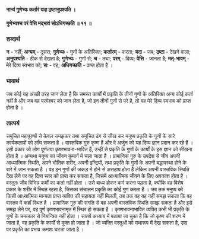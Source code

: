 #### नान्यं गुणेभ्यः कर्तारं यदा द्रष्टानुपश्यति ।
#### गुणेभ्यश्च परं वेत्ति मद्भावं सोऽधिगच्छति ॥ १९ ॥

### शब्दार्थ

**न** - नहीं; **अन्यम्** - दूसरा; **गुणेभ्यः** - गुणों के अतिरिक्त; **कर्तारम्** - करता; **यदा** - जब; **द्रष्टा** - देखने वाला; **अनुपश्यति** - ठीक से देखता है; **गुणेभ्यः** - गुणों से; **च** - तथा; **परम्** - दिव्य; **वेत्ति** - जानता है; **मत्-भावम्** - मेरे दिव्य स्वभाव को; **सः** - वह; **अधिगच्छति** - प्राप्त होता है ।

### भावार्थ

जब कोई यह अच्छी तरह जान लेता है कि समस्त कार्यों में प्रकृति के तीनों गुणों के अतिरिक्त अन्य कोई कर्ता नहीं है और जब वह परमेश्वर को जान लेता है, जो इन तीनों गुणों से परे है, तो वह मेरे दिव्य स्वभाव को प्राप्त होता है ।

### तात्पर्य

समुचित महापुरुषों से केवल समझकर तथा समुचित ढंग से सीख कर मनुष्य प्रकृति के गुणों के सारे कार्यकलापों को लाँघ सकता है । वास्तविक गुरु कृष्ण हैं और वे अर्जुन को यह दिव्य ज्ञान प्रदान कर रहे हैं । इसी प्रकार जो लोग पूर्णतया कृष्णभावना-भावित हैं, उन्हीं से प्रकृति के गुणों के कार्यों के इस ज्ञान को सीखना होता है । अन्यथा मनुष्य का जीवन कुमार्ग में चला जाता है । प्रामाणिक गुरु के उपदेश से जीव अपनी आध्यात्मिक स्थिति, अपने भौतिक शरीर, अपनी इन्द्रियों, तथा प्रकृति के गुणों के अपनी बद्धावस्था होने के बारे में जान सकता है । वह इन गुणों की जकड़ में होने से असहाय होता है लेकिन अपनी वास्तविक स्थिति देख लेने पर वह दिव्य स्तर को प्राप्त कर सकता है, जिसमें आध्यात्मिक जीवन के लिए अवकाश होता है । वस्तुतः जीव विभिन्न कर्मों का कर्ता नहीं होता । उसे बाध्य होकर कर्म करना पड़ता है, क्योंकि वह विशेष प्रकार के शरीर में स्थित रहता है, जिसका संचालन प्रकृति का कोई गुण करता है । जब तक मनुष्य को किसी आध्यात्मिक मान्यता प्राप्त व्यक्ति की सहायता नहीं मिलती, तब तक वह यह नहीं समझ सकता कि वह वास्तव में कहाँ स्थित है । प्रामाणिक गुरु की संगति से वह अपनी वास्तविक स्थिति समझ सकता है और इसे समझ लेने पर, वह पूर्ण कृष्णभावनामृत में स्थिर हो सकता है । कृष्णभावनाभावित व्यक्ति कभी भी प्रकृति के गुणों के चमत्कार से नियन्त्रित नहीं होता । सातवें अध्याय में बताया जा चुका है कि जो कृष्ण की शरण में जाता है, वह प्रकृति के कार्यों से मुक्त हो जाता है । जो व्यक्ति वस्तुओं को यथारूप में देख सकता है, उस पर प्रकृति का प्रभाव क्रमशः घटता जाता है ।